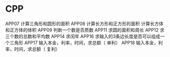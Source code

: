 # CPP
APP07 计算三角形和圆形的面积
APP08 计算长方形和正方形的面积  计算长方体和正方体的体积
APP09 判断一个数是否质数
APP11 求圆的面积和周长
APP12 求三个数的总数和平均数
APP14 求闰年
APP16 求输入的3条边长度是否可以组成一个三角形
APP17 输入本金，利率，时间，求总额（ 单利）
APP18 输入本金，利率，时间，求总额（ 复利）
